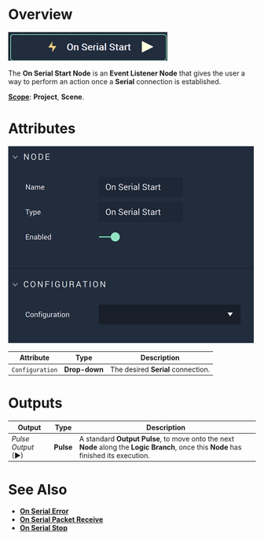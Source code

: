 # Overview

![The On Serial Start Node.](../../../../.gitbook/assets/onserialstartnode.png)

The **On Serial Start Node** is an **Event Listener Node** that gives the user a way to perform an action once a **Serial** connection is established.

[**Scope**](../overview.md#scopes): **Project**, **Scene**.

# Attributes

![The On Serial Start Node Attributes.](../../../../.gitbook/assets/onserialstartattributes.png)


|Attribute|Type|Description|
|---|---|---|
|`Configuration`|**Drop-down**|The desired **Serial** connection.|

# Outputs

|Output|Type|Description|
|---|---|---|
|*Pulse Output* (►)|**Pulse**|A standard **Output Pulse**, to move onto the next **Node** along the **Logic Branch**, once this **Node** has finished its execution.|

# See Also

* [**On Serial Error**](onserialerror.md)
* [**On Serial Packet Receive**](onserialpacketreceive.md)
* [**On Serial Stop**](onserialstop.md)

